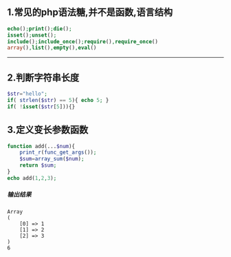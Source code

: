 ## 1.常见的php语法糖,并不是函数,语言结构
```php
echo();print();die();
isset();unset();
include();include_once();require(),require_once()
array(),list(),empty(),eval()
```
---
## 2.判断字符串长度
```php
$str="hello";
if( strlen($str) == 5){ echo 5; }
if( !isset($str[5])){}

```
## 3.定义变长参数函数
```php
function add(...$num){
    print_r(func_get_args());
    $sum=array_sum($num);
    return $sum;
}
echo add(1,2,3);
```
##### 输出结果
```
Array
(
    [0] => 1
    [1] => 2
    [2] => 3
)
6
```
